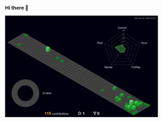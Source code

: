 ### Hi there 👋

![](./profile-3d-contrib/profile-night-green.svg)

<!--profile-3d-contrib/profile-night-view.svg
profile-night-green.svg
profile-night-rainbow.svg
profile-gitblock.svg

# link for: https://github.com/yoshi389111/github-profile-3d-contrib

-->

<!--
**puneet-panwar/puneet-panwar** is a ✨ _special_ ✨ repository because its `README.md` (this file) appears on your GitHub profile.

Here are some ideas to get you started:

- 🔭 I’m currently working on ...
- 🌱 I’m currently learning ...
- 👯 I’m looking to collaborate on ...
- 🤔 I’m looking for help with ...
- 💬 Ask me about ...
- 📫 How to reach me: ...
- 😄 Pronouns: ...
- ⚡ Fun fact: ...
-->
